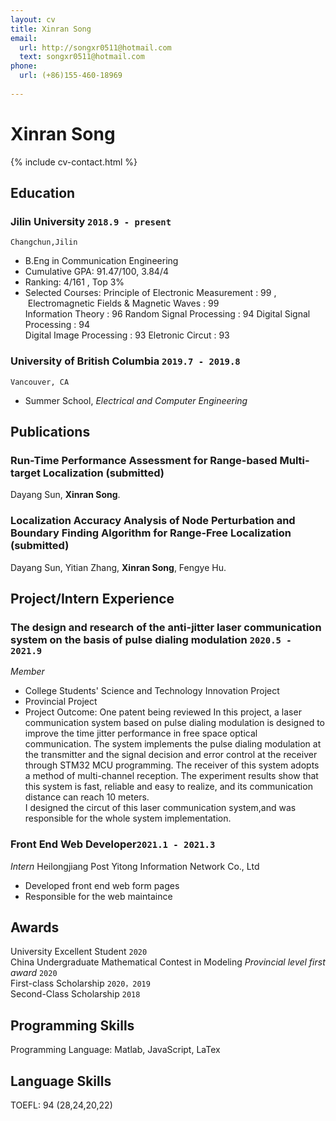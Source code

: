```yaml
---
layout: cv
title: Xinran Song
email:
  url: http://songxr0511@hotmail.com
  text: songxr0511@hotmail.com
phone:
  url: (+86)155-460-18969
  
---
```


# Xinran Song

<!--
include contact information from the front matter
Supported arguments:
    - homepage: url, text
    - phone
    - email
-->

{% include cv-contact.html %}

## Education

### **Jilin University** `2018.9 - present`

```
Changchun,Jilin
```

- B.Eng in Communication Engineering
- Cumulative GPA: 91.47/100, 3.84/4
- Ranking: 4/161 , Top 3%
- Selected Courses: Principle of Electronic Measurement : 99 , &nbsp;Electromagnetic Fields & Magnetic Waves : 99 <br> 
                    Information Theory : 96    Random Signal Processing : 94    Digital Signal Processing : 94 <br> 
                    Digital Image Processing : 93    Eletronic Circut : 93 


### **University of British Columbia** `2019.7 - 2019.8`

```
Vancouver, CA
```

- Summer School,  _Electrical and Computer Engineering_

## Publications

### **Run-Time Performance Assessment for Range-based Multi-target Localization** (submitted)
Dayang Sun, **Xinran Song**.<br> 


### **Localization Accuracy Analysis of Node Perturbation and Boundary Finding Algorithm for Range-Free Localization** (submitted)
Dayang Sun, Yitian Zhang, **Xinran Song**, Fengye Hu.<br> 


## Project/Intern Experience

### **The design and research of the anti-jitter laser communication system on the basis of pulse dialing modulation** `2020.5 - 2021.9`

_Member_<br>
- College Students' Science and Technology Innovation Project
- Provincial Project
- Project Outcome:  One patent being reviewed
In this project, a laser communication system based on pulse dialing modulation is designed to improve the time jitter performance in free space optical communication. The system implements the pulse dialing modulation at the transmitter and the signal decision and error control at the receiver through STM32 MCU programming. The receiver of this system adopts a method of multi-channel reception. The experiment results show that this system is fast, reliable and easy to realize, and its communication distance can reach 10 meters.<br> 
I designed the circut of this laser communication system,and was responsible for the whole system implementation.

### **Front End Web  Developer**`2021.1 - 2021.3`

_Intern_  Heilongjiang Post Yitong Information Network Co., Ltd <br> 
- Developed front end web form pages
- Responsible for the web maintaince


## Awards
University Excellent Student  `2020`<br>
China Undergraduate Mathematical Contest in Modeling    _Provincial level first award_ `2020` <br>
First-class Scholarship `2020，2019` <br>
Second-Class Scholarship `2018` <br>


## Programming Skills

Programming Language: Matlab, JavaScript, LaTex <br>

## Language Skills

TOEFL: 94 (28,24,20,22)


<!-- ### Footer

Last updated: May 2013 -->

